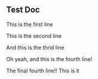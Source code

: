## Test Doc
This is the first line

This is the second line

And this is the thrid line

Oh yeah, and this is the fourth line!

The final fourth line!! This is it
